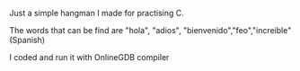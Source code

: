Just a simple hangman I made for practising C.  

The words that can be find are "hola", "adios", "bienvenido","feo","increible" (Spanish)

I coded and run it with OnlineGDB compiler
